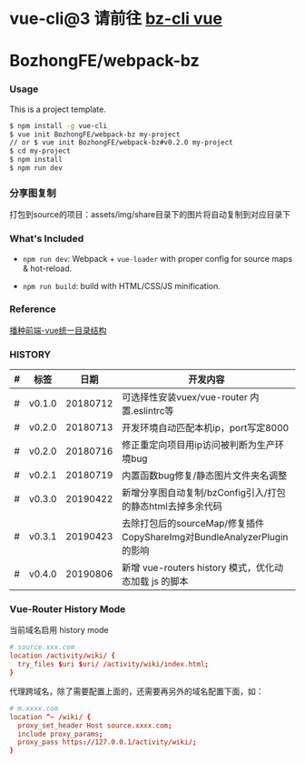 # vue-cli@3 请前往 [bz-cli vue](https://github.com/BozhongFE/bz-cli/wiki/bz-vue)
# BozhongFE/webpack-bz

### Usage

This is a project template.

``` bash
$ npm install -g vue-cli
$ vue init BozhongFE/webpack-bz my-project
// or $ vue init BozhongFE/webpack-bz#v0.2.0 my-project
$ cd my-project
$ npm install
$ npm run dev
```

### 分享图复制

打包到source的项目：assets/img/share目录下的图片将自动复制到对应目录下


### What's Included

- `npm run dev`: Webpack + `vue-loader` with proper config for source maps & hot-reload.

- `npm run build`: build with HTML/CSS/JS minification.

### Reference

[播种前端-vue统一目录结构](http://blog.work.bzdev.net/2018/03/30/vue-directory-structure/#more)

### HISTORY

|#|标签|日期|开发内容|
|---|---|---|---|
|#|v0.1.0|20180712| 可选择性安装vuex/vue-router 内置.eslintrc等
|#|v0.2.0|20180713| 开发环境自动匹配本机ip，port写定8000
|#|v0.2.0|20180716| 修正重定向项目用ip访问被判断为生产环境bug
|#|v0.2.1|20180719| 内置函数bug修复/静态图片文件夹名调整
|#|v0.3.0|20190422| 新增分享图自动复制/bzConfig引入/打包的静态html去掉多余代码
|#|v0.3.1|20190423| 去除打包后的sourceMap/修复插件CopyShareImg对BundleAnalyzerPlugin的影响
|#|v0.4.0|20190806| 新增 vue-routers history 模式，优化动态加载 js 的脚本


### Vue-Router History Mode

当前域名启用 history mode

```conf
# source.xxx.com
location /activity/wiki/ {
  try_files $uri $uri/ /activity/wiki/index.html;
}
```

代理跨域名，除了需要配置上面的，还需要再另外的域名配置下面，如：

```conf
# m.xxxx.com
location ^~ /wiki/ {
  proxy_set_header Host source.xxxx.com;
  include proxy_params;
  proxy_pass https://127.0.0.1/activity/wiki/;
}
```
